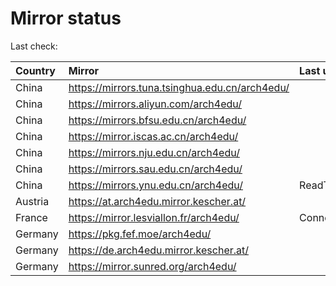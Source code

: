<script src="./time.js"></script>
# Mirror status
Last check: <script type="text/javascript">localize(1696177201.428358);</script>

|Country|Mirror|Last update|
|:------|:-----|:----------|
|China|https://mirrors.tuna.tsinghua.edu.cn/arch4edu/|<script type="text/javascript">localize(1696141732);</script>|
|China|https://mirrors.aliyun.com/arch4edu/|<script type="text/javascript">localize(1696141732);</script>|
|China|https://mirrors.bfsu.edu.cn/arch4edu/|<script type="text/javascript">localize(1696141732);</script>|
|China|https://mirror.iscas.ac.cn/arch4edu/|<script type="text/javascript">localize(1696141732);</script>|
|China|https://mirrors.nju.edu.cn/arch4edu/|<script type="text/javascript">localize(1696099243);</script>|
|China|https://mirrors.sau.edu.cn/arch4edu/|<script type="text/javascript">localize(1696141732);</script>|
|China|https://mirrors.ynu.edu.cn/arch4edu/|ReadTimeout|
|Austria|https://at.arch4edu.mirror.kescher.at/|<script type="text/javascript">localize(1696141732);</script>|
|France|https://mirror.lesviallon.fr/arch4edu/|ConnectTimeout|
|Germany|https://pkg.fef.moe/arch4edu/|<script type="text/javascript">localize(1696141732);</script>|
|Germany|https://de.arch4edu.mirror.kescher.at/|<script type="text/javascript">localize(1696141732);</script>|
|Germany|https://mirror.sunred.org/arch4edu/|<script type="text/javascript">localize(1696141732);</script>|

<script src="./tablefilter/tablefilter.js"></script>
<script src="./table.js"></script>